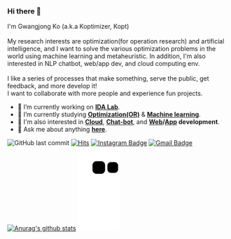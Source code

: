 
### Hi there 👋
I'm Gwangjong Ko (a.k.a Koptimizer, Kopt)<br/><br/>
My research interests are optimization(for operation research) and artificial intelligence, and I want to solve the various optimization problems in the world using machine learning and metaheuristic. In addition, I'm also interested in NLP chatbot, web/app dev, and cloud computing env.<br/><br/>
I like a series of processes that make something, serve the public, get feedback, and more develop it!<br/>
I want to collaborate with more people and experience fun projects.  


- 🔭 I’m currently working on <b>[IDA Lab](https://koptimizer.github.io/IDALab.io/)</b>.
- 🌱 I’m currently studying <b>[Optimization(OR)](https://github.com/koptimizer/my_Optimization-studio)</b> & <b>[Machine learning](https://github.com/koptimizer/my_Optimization-studio)</b>.
- 🔎 I'm also interested in <b>[Cloud](https://github.com/koptimizer/my_Cloud-studio)</b>, <b>[Chat-bot](https://github.com/koptimizer/kakaotalk_chatbot_sandol)</b>, and <b>[W](https://github.com/koptimizer/CJB_shoppingMall_web_jsp)[eb](https://github.com/koptimizer/IDALab.io)/[App](https://github.com/koptimizer/BabyFirst) development</b>.
- 💬 Ask me about anything <b>[here](https://github.com/koptimizer/koptimizer/issues)</b>.

![GitHub last commit](https://img.shields.io/github/last-commit/koptimizer/koptimizer.svg)
[![Hits](https://hits.seeyoufarm.com/api/count/incr/badge.svg?url=https%3A%2F%2Fgithub.com%2Fkoptimizer)](https://hits.seeyoufarm.com)
[![Instagram Badge](https://img.shields.io/badge/-Instagram-dd2a7b?style=flat-square&logo=instagram&logoColor=white&link=https://www.instagram.com/j_g_ok/)](https://www.instagram.com/j_g_ok/) 
[![Gmail Badge](https://img.shields.io/badge/-Gmail-d14836?style=flat-square&logo=Gmail&logoColor=white&link=mailto:ko970710@gmail.com)](mailto:ko970710@gmail.com)
</br>
[![Anurag's github stats](https://github-readme-stats.vercel.app/api?username=koptimizer)](https://github.com/anuraghazra/github-readme-stats)
![](https://github.com/koptimizer/koptimizer/blob/output/github-contribution-grid-snake.svg)
